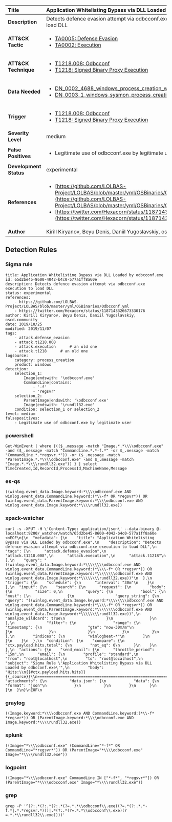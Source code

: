 | Title                    | Application Whitelisting Bypass via DLL Loaded by odbcconf.exe       |
|:-------------------------|:------------------|
| **Description**          | Detects defence evasion attempt via odbcconf.exe execution to load DLL |
| **ATT&amp;CK Tactic**    |  <ul><li>[TA0005: Defense Evasion](https://attack.mitre.org/tactics/TA0005)</li><li>[TA0002: Execution](https://attack.mitre.org/tactics/TA0002)</li></ul>  |
| **ATT&amp;CK Technique** | <ul><li>[T1218.008: Odbcconf](https://attack.mitre.org/techniques/T1218/008)</li><li>[T1218: Signed Binary Proxy Execution](https://attack.mitre.org/techniques/T1218)</li></ul>  |
| **Data Needed**          | <ul><li>[DN_0002_4688_windows_process_creation_with_commandline](../Data_Needed/DN_0002_4688_windows_process_creation_with_commandline.md)</li><li>[DN_0003_1_windows_sysmon_process_creation](../Data_Needed/DN_0003_1_windows_sysmon_process_creation.md)</li></ul>  |
| **Trigger**              | <ul><li>[T1218.008: Odbcconf](../Triggers/T1218.008.md)</li><li>[T1218: Signed Binary Proxy Execution](../Triggers/T1218.md)</li></ul>  |
| **Severity Level**       | medium |
| **False Positives**      | <ul><li>Legitimate use of odbcconf.exe by legitimate user</li></ul>  |
| **Development Status**   | experimental |
| **References**           | <ul><li>[https://github.com/LOLBAS-Project/LOLBAS/blob/master/yml/OSBinaries/Odbcconf.yml](https://github.com/LOLBAS-Project/LOLBAS/blob/master/yml/OSBinaries/Odbcconf.yml)</li><li>[https://twitter.com/Hexacorn/status/1187143326673330176](https://twitter.com/Hexacorn/status/1187143326673330176)</li></ul>  |
| **Author**               | Kirill Kiryanov, Beyu Denis, Daniil Yugoslavskiy, oscd.community |


## Detection Rules

### Sigma rule

```
title: Application Whitelisting Bypass via DLL Loaded by odbcconf.exe
id: 65d2be45-8600-4042-b4c0-577a1ff8a60e
description: Detects defence evasion attempt via odbcconf.exe execution to load DLL
status: experimental
references:
    - https://github.com/LOLBAS-Project/LOLBAS/blob/master/yml/OSBinaries/Odbcconf.yml
    - https://twitter.com/Hexacorn/status/1187143326673330176
author: Kirill Kiryanov, Beyu Denis, Daniil Yugoslavskiy, oscd.community
date: 2019/10/25
modified: 2019/11/07
tags:
    - attack.defense_evasion
    - attack.t1218.008
    - attack.execution      # an old one
    - attack.t1218      # an old one
logsource:
    category: process_creation
    product: windows
detection:
    selection_1:
        Image|endswith: '\odbcconf.exe'
        CommandLine|contains:
            - '-f'
            - 'regsvr'
    selection_2:
        ParentImage|endswith: '\odbcconf.exe'
        Image|endswith: '\rundll32.exe'
    condition: selection_1 or selection_2
level: medium
falsepositives:
    - Legitimate use of odbcconf.exe by legitimate user

```





### powershell
    
```
Get-WinEvent | where {(($_.message -match "Image.*.*\\\\odbcconf.exe" -and ($_.message -match "CommandLine.*.*-f.*" -or $_.message -match "CommandLine.*.*regsvr.*")) -or ($_.message -match "ParentImage.*.*\\\\odbcconf.exe" -and $_.message -match "Image.*.*\\\\rundll32.exe")) } | select TimeCreated,Id,RecordId,ProcessId,MachineName,Message
```


### es-qs
    
```
((winlog.event_data.Image.keyword:*\\\\odbcconf.exe AND winlog.event_data.CommandLine.keyword:(*\\-f* OR *regsvr*)) OR (winlog.event_data.ParentImage.keyword:*\\\\odbcconf.exe AND winlog.event_data.Image.keyword:*\\\\rundll32.exe))
```


### xpack-watcher
    
```
curl -s -XPUT -H \'Content-Type: application/json\' --data-binary @- localhost:9200/_watcher/watch/65d2be45-8600-4042-b4c0-577a1ff8a60e <<EOF\n{\n  "metadata": {\n    "title": "Application Whitelisting Bypass via DLL Loaded by odbcconf.exe",\n    "description": "Detects defence evasion attempt via odbcconf.exe execution to load DLL",\n    "tags": [\n      "attack.defense_evasion",\n      "attack.t1218.008",\n      "attack.execution",\n      "attack.t1218"\n    ],\n    "query": "((winlog.event_data.Image.keyword:*\\\\\\\\odbcconf.exe AND winlog.event_data.CommandLine.keyword:(*\\\\-f* OR *regsvr*)) OR (winlog.event_data.ParentImage.keyword:*\\\\\\\\odbcconf.exe AND winlog.event_data.Image.keyword:*\\\\\\\\rundll32.exe))"\n  },\n  "trigger": {\n    "schedule": {\n      "interval": "30m"\n    }\n  },\n  "input": {\n    "search": {\n      "request": {\n        "body": {\n          "size": 0,\n          "query": {\n            "bool": {\n              "must": [\n                {\n                  "query_string": {\n                    "query": "((winlog.event_data.Image.keyword:*\\\\\\\\odbcconf.exe AND winlog.event_data.CommandLine.keyword:(*\\\\-f* OR *regsvr*)) OR (winlog.event_data.ParentImage.keyword:*\\\\\\\\odbcconf.exe AND winlog.event_data.Image.keyword:*\\\\\\\\rundll32.exe))",\n                    "analyze_wildcard": true\n                  }\n                }\n              ],\n              "filter": {\n                "range": {\n                  "timestamp": {\n                    "gte": "now-30m/m"\n                  }\n                }\n              }\n            }\n          }\n        },\n        "indices": [\n          "winlogbeat-*"\n        ]\n      }\n    }\n  },\n  "condition": {\n    "compare": {\n      "ctx.payload.hits.total": {\n        "not_eq": 0\n      }\n    }\n  },\n  "actions": {\n    "send_email": {\n      "throttle_period": "15m",\n      "email": {\n        "profile": "standard",\n        "from": "root@localhost",\n        "to": "root@localhost",\n        "subject": "Sigma Rule \'Application Whitelisting Bypass via DLL Loaded by odbcconf.exe\'",\n        "body": "Hits:\\n{{#ctx.payload.hits.hits}}{{_source}}\\n================================================================================\\n{{/ctx.payload.hits.hits}}",\n        "attachments": {\n          "data.json": {\n            "data": {\n              "format": "json"\n            }\n          }\n        }\n      }\n    }\n  }\n}\nEOF\n
```


### graylog
    
```
((Image.keyword:*\\\\odbcconf.exe AND CommandLine.keyword:(*\\-f* *regsvr*)) OR (ParentImage.keyword:*\\\\odbcconf.exe AND Image.keyword:*\\\\rundll32.exe))
```


### splunk
    
```
((Image="*\\\\odbcconf.exe" (CommandLine="*-f*" OR CommandLine="*regsvr*")) OR (ParentImage="*\\\\odbcconf.exe" Image="*\\\\rundll32.exe"))
```


### logpoint
    
```
((Image="*\\\\odbcconf.exe" CommandLine IN ["*-f*", "*regsvr*"]) OR (ParentImage="*\\\\odbcconf.exe" Image="*\\\\rundll32.exe"))
```


### grep
    
```
grep -P '^(?:.*(?:.*(?:.*(?=.*.*\\odbcconf\\.exe)(?=.*(?:.*.*-f.*|.*.*regsvr.*)))|.*(?:.*(?=.*.*\\odbcconf\\.exe)(?=.*.*\\rundll32\\.exe))))'
```



